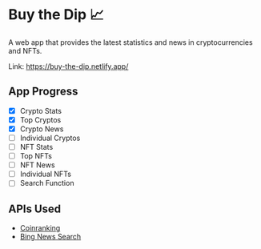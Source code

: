# Buy the Dip :chart_with_upwards_trend:
A web app that provides the latest statistics and news in cryptocurrencies and NFTs.

Link: https://buy-the-dip.netlify.app/

## App Progress
- [x] Crypto Stats
- [x] Top Cryptos
- [x] Crypto News
- [ ] Individual Cryptos
- [ ] NFT Stats
- [ ] Top NFTs
- [ ] NFT News
- [ ] Individual NFTs
- [ ] Search Function

## APIs Used
- [Coinranking](https://rapidapi.com/Coinranking/api/coinranking1/)
- [Bing News Search](https://rapidapi.com/microsoft-azure-org-microsoft-cognitive-services/api/bing-news-search1/)
